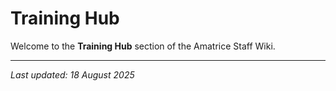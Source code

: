 # Training Hub

Welcome to the **Training Hub** section of the Amatrice Staff Wiki.

---

*Last updated: 18 August 2025*